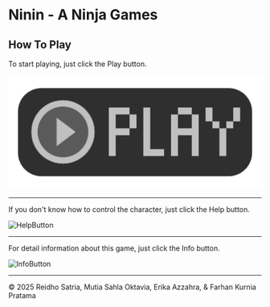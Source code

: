 # Ninin - A Ninja Games

## How To Play

To start playing, just click the Play button.

![Play](./images/play.png)

---

If you don't know how to control the character, just click the Help button.

![HelpButton](./images/HelpButton.png)

---

For detail information about this game, just click the Info button.

![InfoButton](./images/InfoButton.png)

 ---

 &copy; 2025 Reidho Satria, Mutia Sahla Oktavia, Erika Azzahra, & Farhan Kurnia Pratama
